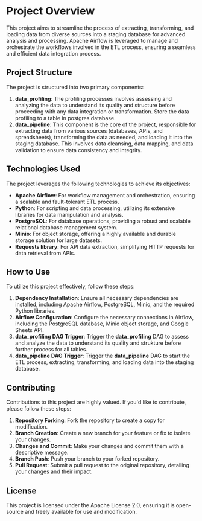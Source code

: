 # Project Overview

This project aims to streamline the process of extracting, transforming, and loading data from diverse sources into a staging database for advanced analysis and processing. Apache Airflow is leveraged to manage and orchestrate the workflows involved in the ETL process, ensuring a seamless and efficient data integration process.

## Project Structure

The project is structured into two primary components:

1. **data_profiling**: The profiling processes involves assessing and analyzing the data to understand its quality and structure before proceeding with any data integration or transformation. Store the data profiling to a table in postgres database.
2. **data_pipeline**: This component is the core of the project, responsible for extracting data from various sources (databases, APIs, and spreadsheets), transforming the data as needed, and loading it into the staging database. This involves data cleansing, data mapping, and data validation to ensure data consistency and integrity.

## Technologies Used

The project leverages the following technologies to achieve its objectives:

* **Apache Airflow**: For workflow management and orchestration, ensuring a scalable and fault-tolerant ETL process.
* **Python**: For scripting and data processing, utilizing its extensive libraries for data manipulation and analysis.
* **PostgreSQL**: For database operations, providing a robust and scalable relational database management system.
* **Minio**: For object storage, offering a highly available and durable storage solution for large datasets.
* **Requests library**: For API data extraction, simplifying HTTP requests for data retrieval from APIs.
<!-- * **Pandas**: For data manipulation and analysis, providing a powerful library for data processing and analysis. -->

## How to Use

To utilize this project effectively, follow these steps:

1. **Dependency Installation**: Ensure all necessary dependencies are installed, including Apache Airflow, PostgreSQL, Minio, and the required Python libraries.
2. **Airflow Configuration**: Configure the necessary connections in Airflow, including the PostgreSQL database, Minio object storage, and Google Sheets API.
3. **data_profiling DAG Trigger**: Trigger the **data_profiling** DAG to assess and analyze the data to understand its quality and strukture before further process for all tables.
4. **data_pipeline DAG Trigger**: Trigger the **data_pipeline** DAG to start the ETL process, extracting, transforming, and loading data into the staging database.

## Contributing

Contributions to this project are highly valued. If you'd like to contribute, please follow these steps:

1. **Repository Forking**: Fork the repository to create a copy for modification.
2. **Branch Creation**: Create a new branch for your feature or fix to isolate your changes.
3. **Changes and Commit**: Make your changes and commit them with a descriptive message.
4. **Branch Push**: Push your branch to your forked repository.
5. **Pull Request**: Submit a pull request to the original repository, detailing your changes and their impact.

## License

This project is licensed under the Apache License 2.0, ensuring it is open-source and freely available for use and modification.
